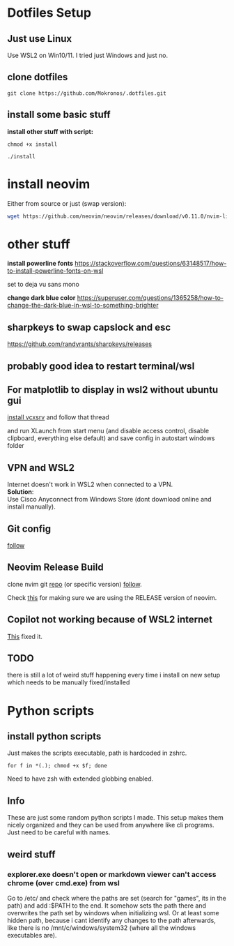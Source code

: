 # Dotfiles Setup
## Just use Linux
Use WSL2 on Win10/11. I tried just Windows and just no.

## clone dotfiles
```shell
git clone https://github.com/Mokronos/.dotfiles.git
```
## install some basic stuff

**install other stuff with script:**
```shell
chmod +x install
```
```shell
./install
```

# install neovim

Either from source or just (swap version):

```bash
wget https://github.com/neovim/neovim/releases/download/v0.11.0/nvim-linux-x86_64.appimage && chmod u+x nvim-linux-x86_64.appimage && sudo rm /usr/local/bin/nvim && sudo mv nvim-linux-x86_64.appimage /usr/local/bin/nvim
```

# other stuff

**install powerline fonts**
https://stackoverflow.com/questions/63148517/how-to-install-powerline-fonts-on-wsl

set to deja vu sans mono

**change dark blue color**
https://superuser.com/questions/1365258/how-to-change-the-dark-blue-in-wsl-to-something-brighter

## sharpkeys to swap capslock and esc
https://github.com/randyrants/sharpkeys/releases

## probably good idea to restart terminal/wsl

## For matplotlib to display in wsl2 without ubuntu gui

[install vcxsrv](https://gist.github.com/KulryCzech/6f11e145d59048637a9d419a66d55896) and follow that thread

and run XLaunch from start menu (and disable access control, disable clipboard, everything else default) and save config in autostart windows folder

## VPN and WSL2
Internet doesn't work in WSL2 when connected to a VPN.  
**Solution**:  
Use Cisco Anyconnect from Windows Store (dont download online and install manually).

## Git config
[follow](https://github.com/GitCredentialManager/git-credential-manager/blob/main/docs/wsl.md#:~:text=git%20config%20%2D%2Dglobal%20credential.helper%20%22/mnt/c/Program%5C%20Files/Git/mingw64/bin/git%2Dcredential%2Dmanager.exe%22)

## Neovim Release Build
clone nvim git [repo](https://github.com/neovim/neovim) (or specific version) [follow](https://github.com/neovim/neovim/wiki/Installing-Neovim#install-from-source).

Check [this](https://github.com/neovim/neovim/wiki/Building-Neovim#building) for making sure we are using the RELEASE version of neovim.

## Copilot not working because of WSL2 internet

[This](https://stackoverflow.com/questions/62314789/no-internet-connection-on-wsl-ubuntu-windows-subsystem-for-linux) fixed it.

## TODO

there is still a lot of weird stuff happening every time i install on new setup which needs to be manually fixed/installed

# Python scripts
## install python scripts
Just makes the scripts executable, path is hardcoded in zshrc.
```shell
for f in *(.); chmod +x $f; done
```
Need to have zsh with extended globbing enabled.
## Info
These are just some random python scripts I made.
This setup makes them nicely organized and they can be used from anywhere like cli programs.
Just need to be careful with names.

## weird stuff

### explorer.exe doesn't open or markdown viewer can't access chrome (over cmd.exe) from wsl

Go to /etc/ and check where the paths are set (search for "games", its in the path) and add :$PATH to the end.
It somehow sets the path there and overwrites the path set by windows when initializing wsl.
Or at least some hidden path, because i cant identify any changes to the path afterwards, like there is no /mnt/c/windows/system32 (where all the windows executables are).
